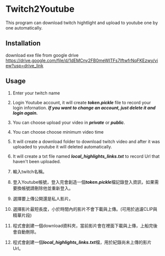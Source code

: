 # Twitch2Youtube
This program can download twitch hightlight and upload to youtube one by one automatically.
## Installation
download exe file from google drive
<https://drive.google.com/file/d/1dEMCny2FB0meWITFs7IftwfrNqFKEzwy/view?usp=drive_link>
## Usage
1. Enter your twitch name 
2. Login Youtube account, it will create ***token.pickle*** file to record your login infornation. ***If you want to change an account, just delete it and login again.***    
3. You can choose upload your video in ***private*** or ***public***.    
4. You can choose choose minimum video time    
5. It will create a download folder to download twitch video and after it was uploaded to youtube it will deleted automatically.    
6. It will create a txt file named ***local_highlights_links.txt*** to record Url that haven't been uploaded.    

1. 輸入twitch名稱。
2. 登入Youtube帳號，登入完會創造一個***token.pickle***檔記錄登入資訊，如果需要換帳號請刪除他並重新登入。
3. 選擇要上傳公開還是私人影片。
4. 選擇影片最短長度，小於時間內的影片不會下載與上傳。(可用於過濾CLIP與精華片段)
5. 程式會創建一個download資料夾，當前影片會在裡面下載與上傳，上船完後會自動刪除。
6. 程式會創建一個***local_highlights_links.txt***檔，用於紀錄尚未上傳的影片Url。
